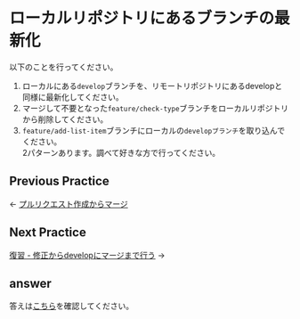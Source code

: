 # ローカルリポジトリにあるブランチの最新化

以下のことを行ってください。

1. ローカルにある`develop`ブランチを、リモートリポジトリにあるdevelopと同様に最新化してください。
2. マージして不要となった`feature/check-type`ブランチをローカルリポジトリから削除してください。
3. `feature/add-list-item`ブランチにローカルの`developブランチ`を取り込んでください。  
2パターンあります。調べて好きな方で行ってください。

## Previous Practice

← [プルリクエスト作成からマージ](../step03/untilMerge.md)

## Next Practice

[復習 - 修正からdevelopにマージまで行う](../step05/index.md) →

## answer

答えは[こちら](/public/docs/training/answer/step04/index.md)を確認してください。

